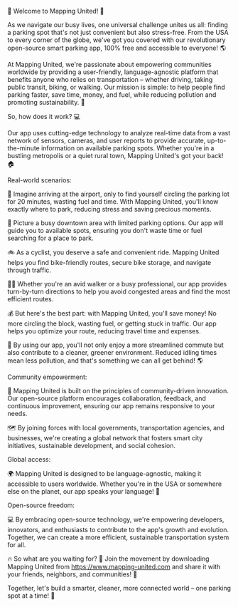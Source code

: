 🎉 Welcome to Mapping United! 🎉

As we navigate our busy lives, one universal challenge unites us all: finding a parking spot that's not just convenient but also stress-free. From the USA to every corner of the globe, we've got you covered with our revolutionary open-source smart parking app, 100% free and accessible to everyone! 🌎

At Mapping United, we're passionate about empowering communities worldwide by providing a user-friendly, language-agnostic platform that benefits anyone who relies on transportation – whether driving, taking public transit, biking, or walking. Our mission is simple: to help people find parking faster, save time, money, and fuel, while reducing pollution and promoting sustainability. 🌟

So, how does it work? 💻

Our app uses cutting-edge technology to analyze real-time data from a vast network of sensors, cameras, and user reports to provide accurate, up-to-the-minute information on available parking spots. Whether you're in a bustling metropolis or a quiet rural town, Mapping United's got your back! 🏠

Real-world scenarios:

🚗 Imagine arriving at the airport, only to find yourself circling the parking lot for 20 minutes, wasting fuel and time. With Mapping United, you'll know exactly where to park, reducing stress and saving precious moments.

🚌 Picture a busy downtown area with limited parking options. Our app will guide you to available spots, ensuring you don't waste time or fuel searching for a place to park.

🚲 As a cyclist, you deserve a safe and convenient ride. Mapping United helps you find bike-friendly routes, secure bike storage, and navigate through traffic.

🏃‍♂️ Whether you're an avid walker or a busy professional, our app provides turn-by-turn directions to help you avoid congested areas and find the most efficient routes.

💰 But here's the best part: with Mapping United, you'll save money! No more circling the block, wasting fuel, or getting stuck in traffic. Our app helps you optimize your route, reducing travel time and expenses.

🌟 By using our app, you'll not only enjoy a more streamlined commute but also contribute to a cleaner, greener environment. Reduced idling times mean less pollution, and that's something we can all get behind! 🌎

Community empowerment:

💪 Mapping United is built on the principles of community-driven innovation. Our open-source platform encourages collaboration, feedback, and continuous improvement, ensuring our app remains responsive to your needs.

🗺️ By joining forces with local governments, transportation agencies, and businesses, we're creating a global network that fosters smart city initiatives, sustainable development, and social cohesion.

Global access:

🌍 Mapping United is designed to be language-agnostic, making it accessible to users worldwide. Whether you're in the USA or somewhere else on the planet, our app speaks your language! 🎊

Open-source freedom:

💻 By embracing open-source technology, we're empowering developers, innovators, and enthusiasts to contribute to the app's growth and evolution. Together, we can create a more efficient, sustainable transportation system for all.

🔥 So what are you waiting for? 🎉 Join the movement by downloading Mapping United from https://www.mapping-united.com and share it with your friends, neighbors, and communities! 💬

Together, let's build a smarter, cleaner, more connected world – one parking spot at a time! 🌟